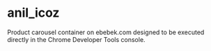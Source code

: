 # anil_icoz
Product carousel container on ebebek.com designed to be executed directly in the Chrome Developer Tools console.
